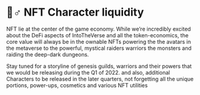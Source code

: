 # 🦸♂ NFT Character liquidity

NFT lie at the center of the game economy. While we’re incredibly excited about the DeFi aspects of IntoTheVerse and all the token-economics, the core value will always be in the ownable NFTs powering the the avatars in the metaverse to the powerful, mystical raiders warriors the monsters and raiding the deep-dark dungeons.

Stay tuned for a storyline of genesis guilds, warriors and their powers that we would be releasing during the Q1 of 2022. and also, additional Characters to be released in the later quarters, not forgetting all the unique portions, power-ups, cosmetics and various NFT utilities&#x20;
